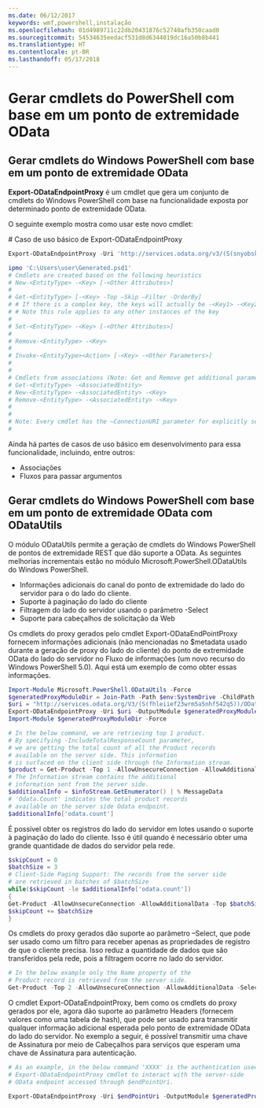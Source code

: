 ```yaml
---
ms.date: 06/12/2017
keywords: wmf,powershell,instalação
ms.openlocfilehash: 01d4989711c22db20431876c52740afb350caad0
ms.sourcegitcommit: 54534635eedacf531d8d6344019dc16a50b8b441
ms.translationtype: HT
ms.contentlocale: pt-BR
ms.lasthandoff: 05/17/2018
---
```

# <a name="generate-powershell-cmdlets-based-on-odata-endpoint"></a>Gerar cmdlets do PowerShell com base em um ponto de extremidade OData
<a name="generate-windows-powershell-cmdlets-based-on-an-odata-endpoint"></a>Gerar cmdlets do Windows PowerShell com base em um ponto de extremidade OData
--------------------------------------------------------------

**Export-ODataEndpointProxy** é um cmdlet que gera um conjunto de cmdlets do Windows PowerShell com base na funcionalidade exposta por determinado ponto de extremidade OData.

O seguinte exemplo mostra como usar este novo cmdlet:

\# Caso de uso básico de Export-ODataEndpointProxy

```powershell
Export-ODataEndpointProxy -Uri 'http://services.odata.org/v3/(S(snyobsk1hhutkb2yulwldgf1))/odata/odata.svc' -OutputModule C:\Users\user\Generated.psd1

ipmo 'C:\Users\user\Generated.psd1'
# Cmdlets are created based on the following heuristics
# New-<EntityType> -<Key> [-<Other Attributes>]
#
# Get-<EntityType> [-<Key> -Top –Skip –Filter -OrderBy]
# # If there is a complex key, the keys will actually be -<Key1> -<Key2>…
# # Note this rule applies to any other instances of the key
#
# Set-<EntityType> -<Key> [-<Other Attributes>]
#
# Remove-<EntityType> -<Key>
#
# Invoke-<EntityType><Action> [-<Key> -<Other Parameters>]
#
#
# Cmdlets from associations (Note: Get and Remove get additional parameter sets)
# Get-<EntityType> -<AssociatedEntity>
# New-<EntityType> -<AssociatedEntity> -<Key>
# Remove-<EntityType> -<AssociatedEntity> -<Key>
#
#
# Note: Every cmdlet has the –ConnectionURI parameter for explicitly setting the URI of the endpoint. This normally uses the same address that you gave the Export-ODataEndpointProxy cmdlet, but can be overridden in this fashion for the sake of similar endpoints.
#
```

Ainda há partes de casos de uso básico em desenvolvimento para essa funcionalidade, incluindo, entre outros:
-   Associações
-   Fluxos para passar argumentos

<a name="generate-windows-powershell-cmdlets-based-on-an-odata-endpoint-with-odatautils"></a>Gerar cmdlets do Windows PowerShell com base em um ponto de extremidade OData com ODataUtils
------------------------------------------------------------------------------
O módulo ODataUtils permite a geração de cmdlets do Windows PowerShell de pontos de extremidade REST que dão suporte a OData. As seguintes melhorias incrementais estão no módulo Microsoft.PowerShell.ODataUtils do Windows PowerShell.
-   Informações adicionais do canal do ponto de extremidade do lado do servidor para o do lado do cliente.
-   Suporte à paginação do lado do cliente
-   Filtragem do lado do servidor usando o parâmetro -Select
-   Suporte para cabeçalhos de solicitação da Web

Os cmdlets do proxy gerados pelo cmdlet Export-ODataEndPointProxy fornecem informações adicionais (não mencionadas no $metadata usado durante a geração de proxy do lado do cliente) do ponto de extremidade OData do lado do servidor no Fluxo de informações (um novo recurso do Windows PowerShell 5.0). Aqui está um exemplo de como obter essas informações.
```powershell
Import-Module Microsoft.PowerShell.ODataUtils -Force
$generatedProxyModuleDir = Join-Path -Path $env:SystemDrive -ChildPath 'ODataDemoProxy'
$uri = "http://services.odata.org/V3/(S(fhleiief23wrm5a5nhf542q5))/OData/OData.svc/"
Export-ODataEndpointProxy -Uri $uri -OutputModule $generatedProxyModuleDir -Force -AllowUnSecureConnection -Verbose -AllowClobber
Import-Module $generatedProxyModuleDir -Force

# In the below command, we are retrieving top 1 product.
# By specifying -IncludeTotalResponseCount parameter,
# we are getting the total count of all the Product records
# available on the server side. This information
# is surfaced on the client side through the Information stream.
$product = Get-Product -Top 1 -AllowUnsecureConnection -AllowAdditionalData -IncludeTotalResponseCount -InformationVariable infoStream
# The Information stream contains the additional
# information sent from the server side.
$additionalInfo = $infoStream.GetEnumerator() | % MessageData
# 'Odata.Count' indicates the total product records
# available on the server side Odata endpoint.
$additionalInfo['odata.count']
```

É possível obter os registros do lado do servidor em lotes usando o suporte à paginação do lado do cliente. Isso é útil quando é necessário obter uma grande quantidade de dados do servidor pela rede.
```powershell
$skipCount = 0
$batchSize = 3
# Client-Side Paging Support: The records from the server side
# are retrieved in batches of $batchSize
while($skipCount -le $additionalInfo['odata.count'])
{
Get-Product -AllowUnsecureConnection -AllowAdditionalData -Top $batchSize -Skip $skipCount
$skipCount += $batchSize
}
```

Os cmdlets do proxy gerados dão suporte ao parâmetro –Select, que pode ser usado como um filtro para receber apenas as propriedades de registro de que o cliente precisa. Isso reduz a quantidade de dados que são transferidos pela rede, pois a filtragem ocorre no lado do servidor.
```powershell
# In the below example only the Name property of the
# Product record is retrieved from the server side.
Get-Product -Top 2 -AllowUnsecureConnection -AllowAdditionalData -Select Name
```

O cmdlet Export-ODataEndpointProxy, bem como os cmdlets do proxy gerados por ele, agora dão suporte ao parâmetro Headers (fornecem valores como uma tabela de hash), que pode ser usado para transmitir qualquer informação adicional esperada pelo ponto de extremidade OData do lado do servidor. No exemplo a seguir, é possível transmitir uma chave de Assinatura por meio de Cabeçalhos para serviços que esperam uma chave de Assinatura para autenticação.
```powershell
# As an example, in the below command 'XXXX' is the authentication used by the
# Export-ODataEndpointProxy cmdlet to interact with the server-side
# OData endpoint accessed through $endPointUri.

Export-ODataEndpointProxy -Uri $endPointUri -OutputModule $generatedProxyModuleDir -Force -AllowUnSecureConnection -Verbose -Headers @{'subscription-key'='XXXX'}
```
